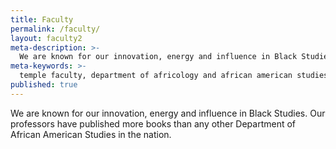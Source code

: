 ```yaml
---
title: Faculty
permalink: /faculty/
layout: faculty2
meta-description: >-
  We are known for our innovation, energy and influence in Black Studies. Our professors have published more books than any other Department of African American Studies in the nation.
meta-keywords: >-
  temple faculty, department of africology and african american studies, african american studies temple, african american studies phd
published: true
---
```

We are known for our innovation, energy and influence in Black Studies. Our professors have published more books than any other Department of African American Studies in the nation.
